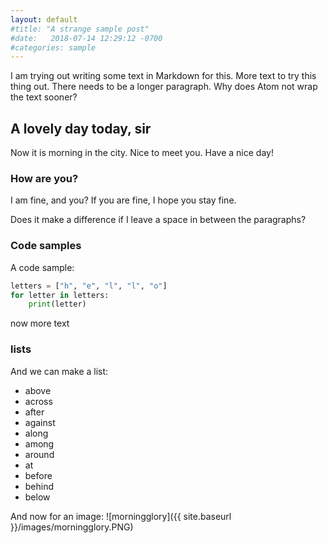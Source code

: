 ```yaml
---
layout: default
#title: "A strange sample post"
#date:   2018-07-14 12:29:12 -0700
#categories: sample
---
```


I am trying out writing some text in Markdown for this. More text to try this thing out.  There needs to be a longer paragraph.  Why does Atom not wrap the text sooner?

## A lovely day today, sir

Now it is morning in the city.  Nice to meet you.  Have a nice day!

### How are you?

I am fine, and you?  If you are fine, I hope you stay fine.

Does it make a difference if I leave a space in between the paragraphs?

### Code samples

A code sample:

```python
letters = ["h", "e", "l", "l", "o"]
for letter in letters:
    print(letter)
```

now more text

### lists

And we can make a list:
* above
* across
* after
* against
* along
* among
* around
* at
* before
* behind
* below

And now for an image:
![morningglory]({{ site.baseurl }}/images/morningglory.PNG)
